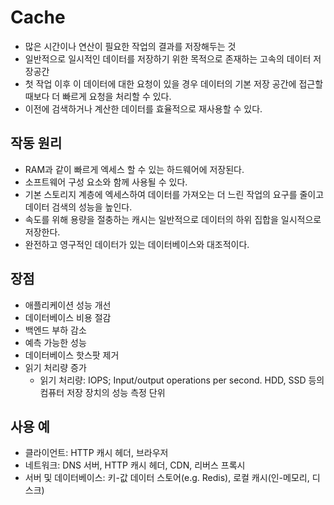 # Cache

* 많은 시간이나 연산이 필요한 작업의 결과를 저장해두는 것
* 일반적으로 일시적인 데이터를 저장하기 위한 목적으로 존재하는 고속의 데이터 저장공간
* 첫 작업 이후 이 데이터에 대한 요청이 있을 경우 데이터의 기본 저장 공간에 접근할 때보다 더 빠르게 요청을 처리할 수 있다. 
* 이전에 검색하거나 계산한 데이터를 효율적으로 재사용할 수 있다. 

## 작동 원리

* RAM과 같이 빠르게 엑세스 할 수 있는 하드웨어에 저장된다.
* 소프트웨어 구성 요소와 함께 사용될 수 있다.
* 기본 스토리지 계층에 엑세스하여 데이터를 가져오는 더 느린 작업의 요구를 줄이고 데이터 검색의 성능을 높인다.
* 속도를 위해 용량을 절충하는 캐시는 일반적으로 데이터의 하위 집합을 일시적으로 저장한다. 
* 완전하고 영구적인 데이터가 있는 데이터베이스와 대조적이다.

## 장점
 
* 애플리케이션 성능 개선
* 데이터베이스 비용 절감
* 백엔드 부하 감소
* 예측 가능한 성능
* 데이터베이스 핫스팟 제거
* 읽기 처리량 증가
  * 읽기 처리량: IOPS; Input/output operations per second. HDD, SSD 등의 컴퓨터 저장 장치의 성능 측정 단위

## 사용 예 

* 클라이언트: HTTP 캐시 헤더, 브라우저
* 네트워크: DNS 서버, HTTP 캐시 헤더, CDN, 리버스 프록시
* 서버 및 데이터베이스: 키-값 데이터 스토어(e.g. Redis), 로컬 캐시(인-메모리, 디스크)